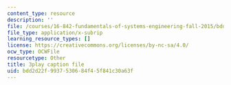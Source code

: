 ```yaml
---
content_type: resource
description: ''
file: /courses/16-842-fundamentals-of-systems-engineering-fall-2015/bdd2d22f9937530684f45f841c30a63f_d44SDevJYR0.vtt
file_type: application/x-subrip
learning_resource_types: []
license: https://creativecommons.org/licenses/by-nc-sa/4.0/
ocw_type: OCWFile
resourcetype: Other
title: 3play caption file
uid: bdd2d22f-9937-5306-84f4-5f841c30a63f
---
```

